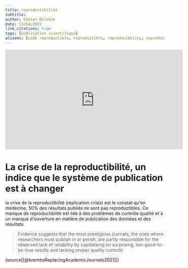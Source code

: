 ```yaml
---
title: reproductibilité
subtitle:
author: Damien Belvèze
date: 13/04/2022 
link_citations: true
tags: [publication scientifique]
aliases: [code reproductible, reproductible, reproducibility, reproducible]
---
```


<iframe width="560" height="315" src="https://www.youtube.com/embed/Qrzkj5QmuC4?start=6" title="YouTube video player" frameborder="0" allow="accelerometer; autoplay; clipboard-write; encrypted-media; gyroscope; picture-in-picture" allowfullscreen></iframe>

# La crise de la reproductibilité, un indice que le système de publication est à changer

la crise de la reproductibilité (replication crisis) est le constat qu'en médecine, 50% des résultats publiés ne sont pas reproductibles. Ce manque de reproductibilité est liée à des problèmes de contrôle qualité et à un manque d'ouverture en matière de publication des données et des résultats. 

> Evidence suggests that the most prestigious journals, the ones where researchers must publish in or perish, are partly responsible for the observed lack of reliability by capitalizing on surprising, too-good-to-be-true results and lacking proper quality controls

(source[[@brembsReplacingAcademicJournals2021]])